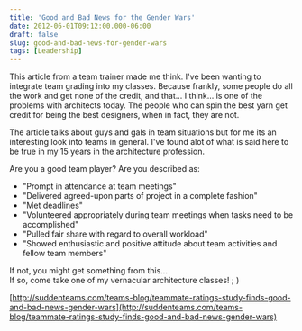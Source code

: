 ```yaml
---
title: 'Good and Bad News for the Gender Wars'
date: 2012-06-01T09:12:00.000-06:00
draft: false
slug: good-and-bad-news-for-gender-wars
tags: [Leadership]
---
```


This article from a team trainer made me think. I've been wanting to integrate team grading into my classes. Because frankly, some people do all the work and get none of the credit, and that... I think... is one of the problems with architects today. The people who can spin the best yarn get credit for being the best designers, when in fact, they are not.  
  
The article talks about guys and gals in team situations but for me its an interesting look into teams in general. I've found alot of what is said here to be true in my 15 years in the architecture profession.  
  
Are you a good team player? Are you described as:  

- "Prompt in attendance at team meetings"
- "Delivered agreed-upon parts of project in a complete fashion"
- "Met deadlines"
- "Volunteered appropriately during team meetings when tasks need to be accomplished"
- "Pulled fair share with regard to overall workload"
- "Showed enthusiastic and positive attitude about team activities and fellow team members"

If not, you might get something from this...  
If so, come take one of my vernacular architecture classes! ; )  
  
[http://suddenteams.com/teams-blog/teammate-ratings-study-finds-good-and-bad-news-gender-wars](http://suddenteams.com/teams-blog/teammate-ratings-study-finds-good-and-bad-news-gender-wars)